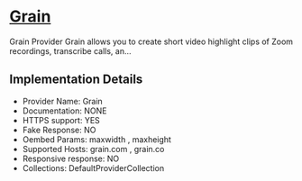 # [Grain](https://grain.co)

Grain Provider
Grain allows you to create short video highlight clips of
Zoom recordings, transcribe calls, an...

## Implementation Details

- Provider
Name: Grain
- Documentation: NONE
- HTTPS support: YES
- Fake Response: NO
- Oembed Params: maxwidth , maxheight
- Supported Hosts: grain.com , grain.co
- Responsive response: NO
- Collections: DefaultProviderCollection


